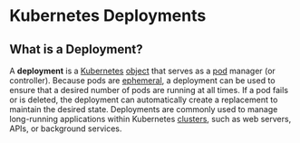 
# Kubernetes Deployments

## What is a Deployment?

A **deployment** is a [Kubernetes](../what-is-kubernetes) [object](../objects) that serves as a [pod](../pods) manager
(or controller).
Because pods are [ephemeral](../../concepts/ephemerality), a deployment can be used to ensure that a desired number of 
pods are running at all times. If a pod fails or is deleted, the deployment can automatically create a replacement to 
maintain the desired state.
Deployments are commonly used to manage long-running applications within Kubernetes [clusters](../architecture#clusters), 
such as web servers, APIs, or background services.

